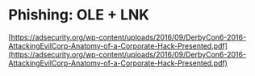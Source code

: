 # Phishing: OLE + LNK



[https://adsecurity.org/wp-content/uploads/2016/09/DerbyCon6-2016-AttackingEvilCorp-Anatomy-of-a-Corporate-Hack-Presented.pdf](https://adsecurity.org/wp-content/uploads/2016/09/DerbyCon6-2016-AttackingEvilCorp-Anatomy-of-a-Corporate-Hack-Presented.pdf)

